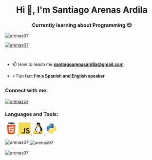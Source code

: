<h1 align="center">Hi 👋, I'm Santiago Arenas Ardila</h1>
<h3 align="center">Currently learning about Programming 😊</h3>

<p align="left"> <img src="https://komarev.com/ghpvc/?username=arenas07&label=Profile%20views&color=0e75b6&style=flat" alt="arenas07" /> </p>

<p align="left"> <a href="https://github.com/ryo-ma/github-profile-trophy"><img src="https://github-profile-trophy.vercel.app/?username=arenas07" alt="arenas07" /></a> </p>

<p align="left"> <a href="https://twitter.com/" target="blank"><img src="https://img.shields.io/twitter/follow/?logo=twitter&style=for-the-badge" alt="" /></a> </p>

- 📫 How to reach me **santiagoarenasardila@gmail.com**

- ⚡ Fun fact **I'm a Spanish and English speaker**

<h3 align="left">Connect with me:</h3>
<p align="left">
<a href="https://discord.gg/arenazzz" target="blank"><img align="center" src="https://raw.githubusercontent.com/rahuldkjain/github-profile-readme-generator/master/src/images/icons/Social/discord.svg" alt="arenazzz" height="30" width="40" /></a>
</p>

<h3 align="left">Languages and Tools:</h3>
<p align="left"> <a href="https://www.w3.org/html/" target="_blank" rel="noreferrer"> <img src="https://raw.githubusercontent.com/devicons/devicon/master/icons/html5/html5-original-wordmark.svg" alt="html5" width="40" height="40"/> </a> <a href="https://developer.mozilla.org/en-US/docs/Web/JavaScript" target="_blank" rel="noreferrer"> <img src="https://raw.githubusercontent.com/devicons/devicon/master/icons/javascript/javascript-original.svg" alt="javascript" width="40" height="40"/> </a> <a href="https://www.linux.org/" target="_blank" rel="noreferrer"> <img src="https://raw.githubusercontent.com/devicons/devicon/master/icons/linux/linux-original.svg" alt="linux" width="40" height="40"/> </a> <a href="https://www.python.org" target="_blank" rel="noreferrer"> <img src="https://raw.githubusercontent.com/devicons/devicon/master/icons/python/python-original.svg" alt="python" width="40" height="40"/> </a> </p>

<p><img align="left" src="https://github-readme-stats.vercel.app/api/top-langs?username=arenas07&show_icons=true&locale=en&layout=compact" alt="arenas07" /></p>

<p>&nbsp;<img align="center" src="https://github-readme-stats.vercel.app/api?username=arenas07&show_icons=true&locale=en" alt="arenas07" /></p>

<p><img align="center" src="https://github-readme-streak-stats.herokuapp.com/?user=arenas07&" alt="arenas07" /></p>
